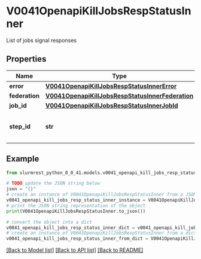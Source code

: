 # V0041OpenapiKillJobsRespStatusInner

List of jobs signal responses

## Properties

Name | Type | Description | Notes
------------ | ------------- | ------------- | -------------
**error** | [**V0041OpenapiKillJobsRespStatusInnerError**](V0041OpenapiKillJobsRespStatusInnerError.md) |  | [optional] 
**federation** | [**V0041OpenapiKillJobsRespStatusInnerFederation**](V0041OpenapiKillJobsRespStatusInnerFederation.md) |  | [optional] 
**job_id** | [**V0041OpenapiKillJobsRespStatusInnerJobId**](V0041OpenapiKillJobsRespStatusInnerJobId.md) |  | 
**step_id** | **str** | Job or Step ID that signaling failed | 

## Example

```python
from slurmrest_python_0_0_41.models.v0041_openapi_kill_jobs_resp_status_inner import V0041OpenapiKillJobsRespStatusInner

# TODO update the JSON string below
json = "{}"
# create an instance of V0041OpenapiKillJobsRespStatusInner from a JSON string
v0041_openapi_kill_jobs_resp_status_inner_instance = V0041OpenapiKillJobsRespStatusInner.from_json(json)
# print the JSON string representation of the object
print(V0041OpenapiKillJobsRespStatusInner.to_json())

# convert the object into a dict
v0041_openapi_kill_jobs_resp_status_inner_dict = v0041_openapi_kill_jobs_resp_status_inner_instance.to_dict()
# create an instance of V0041OpenapiKillJobsRespStatusInner from a dict
v0041_openapi_kill_jobs_resp_status_inner_from_dict = V0041OpenapiKillJobsRespStatusInner.from_dict(v0041_openapi_kill_jobs_resp_status_inner_dict)
```
[[Back to Model list]](../README.md#documentation-for-models) [[Back to API list]](../README.md#documentation-for-api-endpoints) [[Back to README]](../README.md)


